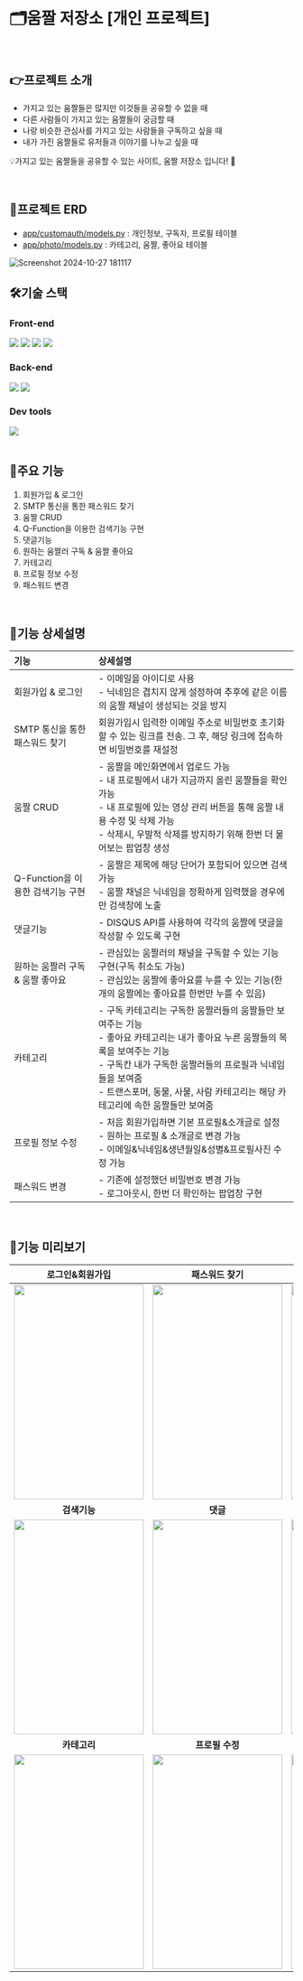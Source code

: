 # 🗂️움짤 저장소 [개인 프로젝트]

<br>

## 👉프로젝트 소개 <br>
- 가지고 있는 움짤들은 많지만 이것들을 공유할 수 없을 때
- 다른 사람들이 가지고 있는 움짤들이 궁금할 때
- 나랑 비슷한 관심사를 가지고 있는 사람들을 구독하고 싶을 때
- 내가 가진 움짤들로 유저들과 이야기를 나누고 싶을 때

💡가지고 있는 움짤들을 공유할 수 있는 사이트, 움짤 저장소 입니다! 🥳

<br>

## 📌프로젝트 ERD
 - [app/customauth/models.py](https://github.com/hoya9802/GifArchive/blob/main/app/customauth/models.py) : 개인정보, 구독자, 프로필 테이블
 - [app/photo/models.py](https://github.com/hoya9802/GifArchive/blob/main/app/photo/models.py) : 카테고리, 움짤, 좋아요 테이블

![Screenshot 2024-10-27 181117](https://github.com/user-attachments/assets/bf61ec9d-61f6-4183-9912-2806c603ba1d)
<br>

## 🛠️기술 스택

### Front-end
<div>
  <img src="https://img.shields.io/badge/django-092E20?style=for-the-badge&logo=django&logoColor=white">
  <img src="https://img.shields.io/badge/html5-E34F26?style=for-the-badge&logo=html5&logoColor=white">
  <img src="https://img.shields.io/badge/css-1572B6?style=for-the-badge&logo=css3&logoColor=white">
  <img src="https://img.shields.io/badge/bootstrap-7952B3?style=for-the-badge&logo=bootstrap&logoColor=white">
</div>

### Back-end
<div>
  <img src="https://img.shields.io/badge/django-092E20?style=for-the-badge&logo=django&logoColor=white">
  <img src="https://img.shields.io/badge/sqlite-003B57?style=for-the-badge&logo=SQLite&logoColor=white">
</div>

### Dev tools
<div>
  <img src="https://img.shields.io/badge/Visual Studio Code-007ACC?style=for-the-badge&logo=Visual Studio Code&logoColor=white">
</div>

<br>

## 📍주요 기능
1. 회원가입 & 로그인
2. SMTP 통신을 통한 패스워드 찾기
3. 움짤 CRUD
4. Q-Function을 이용한 검색기능 구현
5. 댓글기능
6. 원하는 움짤러 구독 & 움짤 좋아요
7. 카테고리
8. 프로필 정보 수정
9. 패스워드 변경

<br>

## 📝기능 상세설명
| **기능** | **상세설명** |
| :--- | :--- |
| 회원가입 & 로그인 | - 이메일을 아이디로 사용 <br> - 닉네임은 겹치지 않게 설정하여 추후에 같은 이름의 움짤 채널이 생성되는 것을 방지 |
| SMTP 통신을 통한 패스워드 찾기 | 회원가입시 입력한 이메일 주소로 비밀번호 초기화할 수 있는 링크를 전송. 그 후, 해당 링크에 접속하면 비밀번호를 재설정 |
| 움짤 CRUD | - 움짤을 메인화면에서 업로드 가능 <br> - 내 프로필에서 내가 지금까지 올린 움짤들을 확인 가능 <br> - 내 프로필에 있는 영상 관리 버튼을 통해 움짤 내용 수정 및 삭제 가능 <br> - 삭제시, 우발적 삭제를 방지하기 위해 한번 더 물어보는 팝업창 생성|
| Q-Function을 이용한 검색기능 구현 | - 움짤은 제목에 해당 단어가 포함되어 있으면 검색가능 <br> - 움짤 채널은 닉네임을 정확하게 임력했을 경우에만 검색창에 노출 |
| 댓글기능 | - DISQUS API를 사용하여 각각의 움짤에 댓글을 작성할 수 있도록 구현 |
| 원하는 움짤러 구독 & 움짤 좋아요 | - 관심있는 움짤러의 채널을 구독할 수 있는 기능 구현(구독 취소도 가능) <br> - 관심있는 움짤에 좋아요를 누를 수 있는 기능(한개의 움짤에는 좋아요를 한번만 누를 수 있음) |
| 카테고리 | - 구독 카테고리는 구독한 움짤러들의 움짤들만 보여주는 기능 <br> - 좋아요 카테고리는 내가 좋아요 누른 움짤들의 목록을 보여주는 기능 <br> - 구독칸 내가 구독한 움짤러들의 프로필과 닉네임들을 보여줌 <br> - 트랜스포머, 동물, 사물, 사람 카테고리는 해당 카테고리에 속한 움짤들만 보여줌  |
| 프로필 정보 수정 | - 처음 회원가입하면 기본 프로필&소개글로 설정 <br> - 원하는 프로필 & 소개글로 변경 가능 <br> - 이메일&닉네임&생년월일&성별&프로필사진 수정 가능|
| 패스워드 변경 | - 기존에 설정했던 비밀번호 변경 가능 <br> - 로그아웃시, 한번 더 확인하는 팝업창 구현 |

<br>

## 🔎기능 미리보기
| **로그인&회원가입** | **패스워드 찾기** | **움짤 CRUD** |
| :---: | :---: | :---: |
| <img src ="https://github.com/user-attachments/assets/a9286197-b029-4a25-ad18-c90dcec6aca8" width="230" height="380" /> | <img src ="https://github.com/user-attachments/assets/ae537f6b-3a9d-4b57-8ef6-4831e78d981c" width="230" height="380"/> | <img src="https://github.com/user-attachments/assets/dfa5b4cc-8bcc-4271-94d6-b2a09064ecda" width="230" height="380" />
| **검색기능** | **댓글** | **구독&좋아요** |
| <img src ="https://github.com/user-attachments/assets/a9103cfd-e9da-4fb0-829d-89cb21dc1e8d" width="230" height="380" /> | <img src ="https://github.com/user-attachments/assets/a1266082-1826-4e82-bbc3-4597291191d3" width="230" height="380"/> | <img src="https://github.com/user-attachments/assets/c9fb2374-a102-4f38-b70b-48de7ecac3a3" width="230" height="380" />
| **카테고리** | **프로필 수정** | **패스워드 변경** |
| <img src ="https://github.com/user-attachments/assets/41f3ee45-15c0-4211-b8bb-bbc6ff46d4ee" width="230" height="380" /> | <img src ="https://github.com/user-attachments/assets/c521483e-68db-4054-9125-2eb4030d1854" width="230" height="380"/> | <img src="https://github.com/user-attachments/assets/262bbaaf-77a6-4ccc-89e7-e266e4de35ce" width="230" height="380" />
